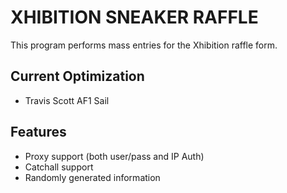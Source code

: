# XHIBITION SNEAKER RAFFLE

This program performs mass entries for the Xhibition raffle form.

## Current Optimization

- Travis Scott AF1 Sail

## Features

* Proxy support (both user/pass and IP Auth)
* Catchall support
* Randomly generated information
